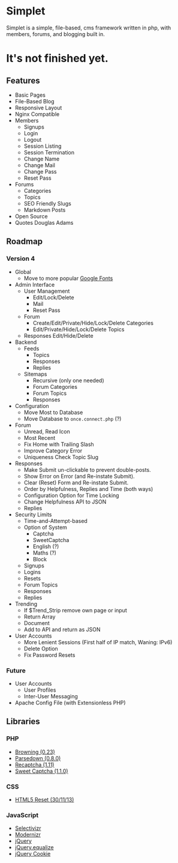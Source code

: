 # Simplet
Simplet is a simple, file-based, cms framework written in php, with members, forums, and blogging built in.

# It's not finished yet.

## Features
- Basic Pages
- File-Based Blog
- Responsive Layout
- Nginx Compatible
- Members
	- Signups
	- Login
	- Logout
	- Session Listing
	- Session Termination
	- Change Name
	- Change Mail
	- Change Pass
	- Reset Pass
- Forums
	- Categories
	- Topics
	- SEO Friendly Slugs
	- Markdown Posts
- Open Source
- Quotes Douglas Adams

## Roadmap

### Version 4
- Global
	- Move to more popular [Google Fonts](//fonts.googleapis.com/css?family=Open+Sans300,400|Droid+Sans:400,700|Droid+Serif:400,700,400italic,700italic)
- Admin Interface
	- User Management
		- Edit/Lock/Delete
		- Mail
		- Reset Pass
	- Forum
		- Create/Edit/Private/Hide/Lock/Delete Categories
		- Edit/Private/Hide/Lock/Delete Topics
	- Responses Edit/Hide/Delete
- Backend
	- Feeds
		- Topics
		- Responses
		- Replies
	- Sitemaps
		- Recursive (only one needed)
		- Forum Categories
		- Forum Topics
		- Responses
- Configuration
	- Move Most to Database
	- Move Database to `once.connect.php` (?)
- Forum
	- Unread, Read Icon
	- Most Recent
	- Fix Home with Trailing Slash
	- Improve Category Error
	- Uniqueness Check Topic Slug
- Responses
	- Make Submit un-clickable to prevent double-posts.
	- Show Error on Error (and Re-instate Submit).
	- Clear (Reset) Form and Re-instate Submit.
	- Order by Helpfulness, Replies and Time (both ways)
	- Configuration Option for Time Locking
	- Change Helpfulness API to JSON
	- Replies
- Security Limits
	- Time-and-Attempt-based
	- Option of System
		- Captcha
		- SweetCaptcha
		- English (?)
		- Maths (?)
		- Block
	- Signups
	- Logins
	- Resets
	- Forum Topics
	- Responses
	- Replies
- Trending
	- If $Trend_Strip remove own page or input
	- Return Array
	- Document
	- Add to API and return as JSON
- User Accounts
	- More Lenient Sessions (First half of IP match, Waning: IPv6)
	- Delete Option
	- Fix Password Resets

### Future
- User Accounts
	- User Profiles
	- Inter-User Messaging
- Apache Config File (with Extensionless PHP)

## Libraries

### PHP
- [Browning (0.23)](https://github.com/eustasy/browning-a-mailgun-script)
- [Parsedown (0.8.0)](https://github.com/erusev/parsedown)
- [Recaptcha (1.11)](https://www.google.com/recaptcha/admin)
- [Sweet Captcha (1.1.0)](http://sweetcaptcha.com/)

### CSS
- [HTML5 Reset (30/11/13)](https://github.com/murtaugh/HTML5-Reset)

### JavaScript
- [Selectivizr](https://github.com/keithclark/selectivizr)
- [Modernizr](http://modernizr.com/download/#-fontface-backgroundsize-borderradius-opacity-rgba-generatedcontent-csstransitions-printshiv-mq-teststyles-testprop-testallprops-prefixes-domprefixes)
- [jQuery](http://jquery.com/)
- [jQuery.equalize](http://labs.eustasy.org/jquery.equalize)
- [jQuery Cookie](https://github.com/carhartl/jquery-cookie)
